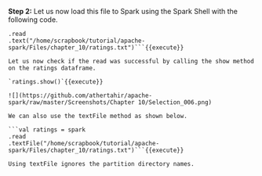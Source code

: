 
**Step 2:** Let us now load this file to Spark using the Spark Shell with the following code.

```val ratings = spark
.read
.text("/home/scrapbook/tutorial/apache-spark/Files/chapter_10/ratings.txt")```{{execute}} 

Let us now check if the read was successful by calling the show method on the ratings dataframe.

`ratings.show()`{{execute}} 

![](https://github.com/athertahir/apache-spark/raw/master/Screenshots/Chapter 10/Selection_006.png)

We can also use the textFile method as shown below.

```val ratings = spark
.read
.textFile("/home/scrapbook/tutorial/apache-spark/Files/chapter_10/ratings.txt")```{{execute}} 

Using textFile ignores the partition directory names.
